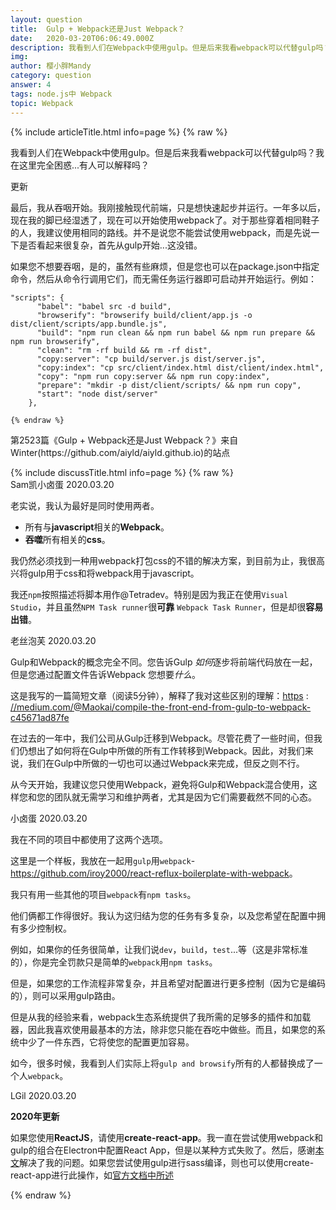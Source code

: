 ```yaml
---
layout: question
title:  Gulp + Webpack还是Just Webpack？
date:   2020-03-20T06:06:49.000Z
description: 我看到人们在Webpack中使用gulp。但是后来我看webpack可以代替gulp吗？我在这里完全困惑...有人可以解释吗？更新最后，我从吞咽开...
img: 
author: 樱小胖Mandy
category: question
answer: 4
tags: node.js中 Webpack
topic: Webpack
---
```

<div class="article-root">
  <div class="article">
    {% include articleTitle.html info=page %}
    {% raw %}
    <div class="article-content"><p><font style="vertical-align: inherit;"><font style="vertical-align: inherit;">我看到人们在Webpack中使用gulp。</font><font style="vertical-align: inherit;">但是后来我看webpack可以代替gulp吗？</font><font style="vertical-align: inherit;">我在这里完全困惑...有人可以解释吗？</font></font></p>

<p><font style="vertical-align: inherit;"><font style="vertical-align: inherit;">更新</font></font></p>

<p><font style="vertical-align: inherit;"><font style="vertical-align: inherit;">最后，我从吞咽开始。</font><font style="vertical-align: inherit;">我刚接触现代前端，只是想快速起步并运行。</font><font style="vertical-align: inherit;">一年多以后，现在我的脚已经湿透了，现在可以开始使用webpack了。</font><font style="vertical-align: inherit;">对于那些穿着相同鞋子的人，我建议使用相同的路线。</font><font style="vertical-align: inherit;">并不是说您不能尝试使用webpack，而是先说一下是否看起来很复杂，首先从gulp开始...这没错。</font></font></p>

<p><font style="vertical-align: inherit;"><font style="vertical-align: inherit;">如果您不想要吞咽，是的，虽然有些麻烦，但是您也可以在package.json中指定命令，然后从命令行调用它们，而无需任务运行器即可启动并开始运行。</font><font style="vertical-align: inherit;">例如：</font></font></p>

<pre><code>"scripts": {<font></font>
      "babel": "babel src -d build",<font></font>
      "browserify": "browserify build/client/app.js -o dist/client/scripts/app.bundle.js",<font></font>
      "build": "npm run clean &amp;&amp; npm run babel &amp;&amp; npm run prepare &amp;&amp; npm run browserify",<font></font>
      "clean": "rm -rf build &amp;&amp; rm -rf dist",<font></font>
      "copy:server": "cp build/server.js dist/server.js",<font></font>
      "copy:index": "cp src/client/index.html dist/client/index.html",<font></font>
      "copy": "npm run copy:server &amp;&amp; npm run copy:index",<font></font>
      "prepare": "mkdir -p dist/client/scripts/ &amp;&amp; npm run copy",<font></font>
      "start": "node dist/server"<font></font>
    },<font></font>
</code></pre></div>
    {% endraw %}
  </div>
  <p class="winter_mark">第2523篇《Gulp + Webpack还是Just Webpack？》来自Winter(https://github.com/aiyld/aiyld.github.io)的站点</p>
  <div class="discuss-wrapper">
    {% include discussTitle.html info=page %}
    {% raw %}
    <div class="discuss-list">
    <div class="discuss-item">
        <div class="discuss-parent">
          <div class="discuss-meta">
            <span class="discuss-user">Sam凯小卤蛋</span>
            <span class="discuss-time">2020.03.20</span>
          </div>
          <div class="discuss-comment"><p><font style="vertical-align: inherit;"><font style="vertical-align: inherit;">老实说，我认为最好是同时使用两者。</font></font></p>

<ul>
<li><strong><font style="vertical-align: inherit;"></font></strong><font style="vertical-align: inherit;"><font style="vertical-align: inherit;">所有</font><font style="vertical-align: inherit;">与</font></font><strong><font style="vertical-align: inherit;"><font style="vertical-align: inherit;">javascript</font></font></strong><font style="vertical-align: inherit;"><font style="vertical-align: inherit;">相关的</font><strong><font style="vertical-align: inherit;">Webpack</font></strong><font style="vertical-align: inherit;">。</font></font></li>
<li><strong><font style="vertical-align: inherit;"><font style="vertical-align: inherit;">吞噬</font></font></strong><font style="vertical-align: inherit;"><font style="vertical-align: inherit;">所有</font><font style="vertical-align: inherit;">相关的</font></font><strong><font style="vertical-align: inherit;"><font style="vertical-align: inherit;">css</font></font></strong><font style="vertical-align: inherit;"><font style="vertical-align: inherit;">。</font></font></li>
</ul>

<p><font style="vertical-align: inherit;"><font style="vertical-align: inherit;">我仍然必须找到一种用webpack打包css的不错的解决方案，到目前为止，我很高兴将gulp用于css和将webpack用于javascript。</font></font></p>

<p><font style="vertical-align: inherit;"><font style="vertical-align: inherit;">我还</font></font><code>npm</code><font style="vertical-align: inherit;"><font style="vertical-align: inherit;">按照描述将脚本用作@Tetradev。</font><font style="vertical-align: inherit;">特别是因为我正在使用</font></font><code>Visual Studio</code><font style="vertical-align: inherit;"><font style="vertical-align: inherit;">，并且虽然</font></font><code>NPM Task runner</code><font style="vertical-align: inherit;"><font style="vertical-align: inherit;">很</font></font><strong><font style="vertical-align: inherit;"><font style="vertical-align: inherit;">可靠</font></font></strong> <code>Webpack Task Runner</code><font style="vertical-align: inherit;"><font style="vertical-align: inherit;">，但是却很</font></font><strong><font style="vertical-align: inherit;"><font style="vertical-align: inherit;">容易出错</font></font></strong><font style="vertical-align: inherit;"><font style="vertical-align: inherit;">。</font></font></p></div>
        </div></div><div class="discuss-item">
        <div class="discuss-parent">
          <div class="discuss-meta">
            <span class="discuss-user">老丝泡芙</span>
            <span class="discuss-time">2020.03.20</span>
          </div>
          <div class="discuss-comment"><p><font style="vertical-align: inherit;"><font style="vertical-align: inherit;">Gulp和Webpack的概念完全不同。</font><font style="vertical-align: inherit;">您告诉Gulp </font></font><em><font style="vertical-align: inherit;"><font style="vertical-align: inherit;">如何</font></font></em><font style="vertical-align: inherit;"><font style="vertical-align: inherit;">逐步将前端代码放在一起，但是您</font><font style="vertical-align: inherit;">通过配置文件</font><font style="vertical-align: inherit;">告诉Webpack </font><font style="vertical-align: inherit;">您想要</font></font><em><font style="vertical-align: inherit;"><font style="vertical-align: inherit;">什么</font></font></em><font style="vertical-align: inherit;"><font style="vertical-align: inherit;">。</font></font></p>

<p><font style="vertical-align: inherit;"><font style="vertical-align: inherit;">这是我写的一篇简短文章（阅读5分钟），解释了我对这些区别的理解：</font><a href="https://medium.com/@Maokai/compile-the-front-end-from-gulp-to-webpack-c45671ad87fe" rel="nofollow noreferrer"><font style="vertical-align: inherit;">https</font></a><font style="vertical-align: inherit;"> : </font></font><a href="https://medium.com/@Maokai/compile-the-front-end-from-gulp-to-webpack-c45671ad87fe" rel="nofollow noreferrer"><font style="vertical-align: inherit;"><font style="vertical-align: inherit;">//medium.com/@Maokai/compile-the-front-end-from-gulp-to-webpack-c45671ad87fe</font></font></a></p>

<p><font style="vertical-align: inherit;"><font style="vertical-align: inherit;">在过去的一年中，我们公司从Gulp迁移到Webpack。</font><font style="vertical-align: inherit;">尽管花费了一些时间，但我们仍想出了如何将在Gulp中所做的所有工作转移到Webpack。</font><font style="vertical-align: inherit;">因此，对我们来说，我们在Gulp中所做的一切也可以通过Webpack来完成，但反之则不行。</font></font></p>

<p><font style="vertical-align: inherit;"><font style="vertical-align: inherit;">从今天开始，我建议您只使用Webpack，避免将Gulp和Webpack混合使用，这样您和您的团队就无需学习和维护两者，尤其是因为它们需要截然不同的心态。</font></font></p></div>
        </div></div><div class="discuss-item">
        <div class="discuss-parent">
          <div class="discuss-meta">
            <span class="discuss-user">小卤蛋</span>
            <span class="discuss-time">2020.03.20</span>
          </div>
          <div class="discuss-comment"><p><font style="vertical-align: inherit;"><font style="vertical-align: inherit;">我在不同的项目中都使用了这两个选项。</font></font></p>

<p><font style="vertical-align: inherit;"><font style="vertical-align: inherit;">这里是一个样板，我放在一起用</font></font><code>gulp</code><font style="vertical-align: inherit;"><font style="vertical-align: inherit;">用</font></font><code>webpack</code><font style="vertical-align: inherit;"><font style="vertical-align: inherit;">- </font></font><a href="https://github.com/iroy2000/react-reflux-boilerplate-with-webpack" rel="noreferrer"><font style="vertical-align: inherit;"><font style="vertical-align: inherit;">https://github.com/iroy2000/react-reflux-boilerplate-with-webpack</font></font></a><font style="vertical-align: inherit;"><font style="vertical-align: inherit;">。  </font></font></p>

<p><font style="vertical-align: inherit;"><font style="vertical-align: inherit;">我只有用一些其他的项目</font></font><code>webpack</code><font style="vertical-align: inherit;"><font style="vertical-align: inherit;">有</font></font><code>npm tasks</code><font style="vertical-align: inherit;"><font style="vertical-align: inherit;">。   </font></font></p>

<p><font style="vertical-align: inherit;"><font style="vertical-align: inherit;">他们俩都工作得很好。</font><font style="vertical-align: inherit;">我认为这归结为您的任务有多复杂，以及您希望在配置中拥有多少控制权。</font></font></p>

<p><font style="vertical-align: inherit;"><font style="vertical-align: inherit;">例如，如果你的任务很简单，让我们说</font></font><code>dev</code><font style="vertical-align: inherit;"><font style="vertical-align: inherit;">，</font></font><code>build</code><font style="vertical-align: inherit;"><font style="vertical-align: inherit;">，</font></font><code>test</code><font style="vertical-align: inherit;"><font style="vertical-align: inherit;">...等（这是非常标准的），你是完全罚款只是简单的</font></font><code>webpack</code><font style="vertical-align: inherit;"><font style="vertical-align: inherit;">用</font></font><code>npm tasks</code><font style="vertical-align: inherit;"><font style="vertical-align: inherit;">。  </font></font></p>

<p><font style="vertical-align: inherit;"><font style="vertical-align: inherit;">但是，如果您的工作流程非常复杂，并且希望对配置进行更多控制（因为它是编码的），则可以采用gulp路由。 </font></font></p>

<p><font style="vertical-align: inherit;"><font style="vertical-align: inherit;">但是从我的经验来看，webpack生态系统提供了我所需的足够多的插件和加载器，因此我喜欢使用最基本的方法，除非您只能在吞吃中做些。</font><font style="vertical-align: inherit;">而且，如果您的系统中少了一件东西，它将使您的配置更加容易。</font></font></p>

<p><font style="vertical-align: inherit;"><font style="vertical-align: inherit;">如今，很多时候，我看到人们实际上将</font></font><code>gulp and browsify</code><font style="vertical-align: inherit;"><font style="vertical-align: inherit;">所有的</font><font style="vertical-align: inherit;">人都替换成了一个人</font></font><code>webpack</code><font style="vertical-align: inherit;"><font style="vertical-align: inherit;">。</font></font></p></div>
        </div></div><div class="discuss-item">
        <div class="discuss-parent">
          <div class="discuss-meta">
            <span class="discuss-user">LGil</span>
            <span class="discuss-time">2020.03.20</span>
          </div>
          <div class="discuss-comment"><p><strong><font style="vertical-align: inherit;"><font style="vertical-align: inherit;">2020年更新</font></font></strong></p>

<p><font style="vertical-align: inherit;"><font style="vertical-align: inherit;">如果您使用</font></font><strong><font style="vertical-align: inherit;"><font style="vertical-align: inherit;">ReactJS</font></font></strong><font style="vertical-align: inherit;"><font style="vertical-align: inherit;">，请使用</font></font><strong><font style="vertical-align: inherit;"><font style="vertical-align: inherit;">create-react-app</font></font></strong><font style="vertical-align: inherit;"><font style="vertical-align: inherit;">。</font><font style="vertical-align: inherit;">我一直在尝试使用webpack和gulp的组合在Electron中配置React App，但是以某种方式失败了。</font><font style="vertical-align: inherit;">然后，感谢</font></font><a href="https://www.freecodecamp.org/news/building-an-electron-application-with-create-react-app-97945861647c/" rel="nofollow noreferrer"><font style="vertical-align: inherit;"><font style="vertical-align: inherit;">本文</font></font></a><font style="vertical-align: inherit;"><font style="vertical-align: inherit;">解决了我的问题。</font><font style="vertical-align: inherit;">如果您尝试使用gulp进行sass编译，则也可以使用create-react-app进行此操作，如</font></font><a href="https://create-react-app.dev/docs/adding-a-sass-stylesheet" rel="nofollow noreferrer"><font style="vertical-align: inherit;"><font style="vertical-align: inherit;">官方文档中所述</font></font></a></p></div>
        </div></div>
    </div>
    {% endraw %}
  </div>
<div>
